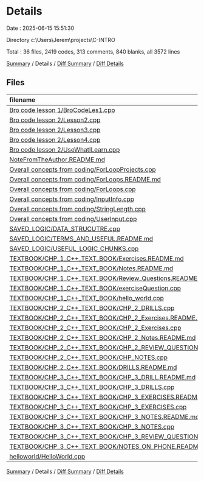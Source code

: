 # Details

Date : 2025-06-15 15:51:30

Directory c:\\Users\\Jerem\\projects\\C-INTRO

Total : 36 files,  2419 codes, 313 comments, 840 blanks, all 3572 lines

[Summary](results.md) / Details / [Diff Summary](diff.md) / [Diff Details](diff-details.md)

## Files
| filename | language | code | comment | blank | total |
| :--- | :--- | ---: | ---: | ---: | ---: |
| [Bro code lesson 1/BroCodeLes1.cpp](/Bro%20code%20lesson%201/BroCodeLes1.cpp) | C++ | 32 | 5 | 11 | 48 |
| [Bro code lesson 2/Lesson2.cpp](/Bro%20code%20lesson%202/Lesson2.cpp) | C++ | 13 | 7 | 6 | 26 |
| [Bro code lesson 2/Lesson3.cpp](/Bro%20code%20lesson%202/Lesson3.cpp) | C++ | 15 | 8 | 7 | 30 |
| [Bro code lesson 2/Lesson4.cpp](/Bro%20code%20lesson%202/Lesson4.cpp) | C++ | 11 | 6 | 3 | 20 |
| [Bro code lesson 2/UseWhatILearn.cpp](/Bro%20code%20lesson%202/UseWhatILearn.cpp) | C++ | 52 | 6 | 18 | 76 |
| [NoteFromTheAuthor.README.md](/NoteFromTheAuthor.README.md) | Markdown | 19 | 0 | 5 | 24 |
| [Overall concepts from coding/ForLoopProjects.cpp](/Overall%20concepts%20from%20coding/ForLoopProjects.cpp) | C++ | 45 | 51 | 18 | 114 |
| [Overall concepts from coding/ForLoops.README.md](/Overall%20concepts%20from%20coding/ForLoops.README.md) | Markdown | 45 | 0 | 20 | 65 |
| [Overall concepts from coding/ForLoops.cpp](/Overall%20concepts%20from%20coding/ForLoops.cpp) | C++ | 178 | 22 | 31 | 231 |
| [Overall concepts from coding/InputInfo.cpp](/Overall%20concepts%20from%20coding/InputInfo.cpp) | C++ | 17 | 0 | 6 | 23 |
| [Overall concepts from coding/StringLength.cpp](/Overall%20concepts%20from%20coding/StringLength.cpp) | C++ | 39 | 13 | 18 | 70 |
| [Overall concepts from coding/UserInput.cpp](/Overall%20concepts%20from%20coding/UserInput.cpp) | C++ | 7 | 0 | 5 | 12 |
| [SAVED\_LOGIC/DATA\_STRUCUTRE.cpp](/SAVED_LOGIC/DATA_STRUCUTRE.cpp) | C++ | 74 | 26 | 11 | 111 |
| [SAVED\_LOGIC/TERMS\_AND\_USEFUL.README.md](/SAVED_LOGIC/TERMS_AND_USEFUL.README.md) | Markdown | 15 | 0 | 4 | 19 |
| [SAVED\_LOGIC/USEFUL\_LOGIC\_CHUNKS.cpp](/SAVED_LOGIC/USEFUL_LOGIC_CHUNKS.cpp) | C++ | 44 | 14 | 7 | 65 |
| [TEXTBOOK/CHP\_1\_C++\_TEXT\_BOOK/Exercises.README.md](/TEXTBOOK/CHP_1_C++_TEXT_BOOK/Exercises.README.md) | Markdown | 74 | 0 | 13 | 87 |
| [TEXTBOOK/CHP\_1\_C++\_TEXT\_BOOK/Notes.README.md](/TEXTBOOK/CHP_1_C++_TEXT_BOOK/Notes.README.md) | Markdown | 40 | 0 | 29 | 69 |
| [TEXTBOOK/CHP\_1\_C++\_TEXT\_BOOK/Review\_Questions.README.md](/TEXTBOOK/CHP_1_C++_TEXT_BOOK/Review_Questions.README.md) | Markdown | 51 | 0 | 21 | 72 |
| [TEXTBOOK/CHP\_1\_C++\_TEXT\_BOOK/exerciseQuestion.cpp](/TEXTBOOK/CHP_1_C++_TEXT_BOOK/exerciseQuestion.cpp) | C++ | 34 | 2 | 6 | 42 |
| [TEXTBOOK/CHP\_1\_C++\_TEXT\_BOOK/hello\_world.cpp](/TEXTBOOK/CHP_1_C++_TEXT_BOOK/hello_world.cpp) | C++ | 5 | 0 | 2 | 7 |
| [TEXTBOOK/CHP\_2\_C++\_TEXT\_BOOK/CHP\_2\_DRILLS.cpp](/TEXTBOOK/CHP_2_C++_TEXT_BOOK/CHP_2_DRILLS.cpp) | C++ | 38 | 2 | 12 | 52 |
| [TEXTBOOK/CHP\_2\_C++\_TEXT\_BOOK/CHP\_2\_Exercises.README.md](/TEXTBOOK/CHP_2_C++_TEXT_BOOK/CHP_2_Exercises.README.md) | Markdown | 109 | 0 | 50 | 159 |
| [TEXTBOOK/CHP\_2\_C++\_TEXT\_BOOK/CHP\_2\_Exercises.cpp](/TEXTBOOK/CHP_2_C++_TEXT_BOOK/CHP_2_Exercises.cpp) | C++ | 292 | 32 | 34 | 358 |
| [TEXTBOOK/CHP\_2\_C++\_TEXT\_BOOK/CHP\_2\_Notes.README.md](/TEXTBOOK/CHP_2_C++_TEXT_BOOK/CHP_2_Notes.README.md) | Markdown | 77 | 0 | 38 | 115 |
| [TEXTBOOK/CHP\_2\_C++\_TEXT\_BOOK/CHP\_2\_REVIEW\_QUESTIONS.README.md](/TEXTBOOK/CHP_2_C++_TEXT_BOOK/CHP_2_REVIEW_QUESTIONS.README.md) | Markdown | 146 | 0 | 85 | 231 |
| [TEXTBOOK/CHP\_2\_C++\_TEXT\_BOOK/CHP\_NOTES.cpp](/TEXTBOOK/CHP_2_C++_TEXT_BOOK/CHP_NOTES.cpp) | C++ | 75 | 16 | 16 | 107 |
| [TEXTBOOK/CHP\_2\_C++\_TEXT\_BOOK/DRILLS.README.md](/TEXTBOOK/CHP_2_C++_TEXT_BOOK/DRILLS.README.md) | Markdown | 17 | 0 | 3 | 20 |
| [TEXTBOOK/CHP\_3\_C++\_TEXT\_BOOK/CHP\_3\_DRILL.README.md](/TEXTBOOK/CHP_3_C++_TEXT_BOOK/CHP_3_DRILL.README.md) | Markdown | 103 | 0 | 51 | 154 |
| [TEXTBOOK/CHP\_3\_C++\_TEXT\_BOOK/CHP\_3\_DRILLS.cpp](/TEXTBOOK/CHP_3_C++_TEXT_BOOK/CHP_3_DRILLS.cpp) | C++ | 119 | 28 | 37 | 184 |
| [TEXTBOOK/CHP\_3\_C++\_TEXT\_BOOK/CHP\_3\_EXERCISES.README.md](/TEXTBOOK/CHP_3_C++_TEXT_BOOK/CHP_3_EXERCISES.README.md) | Markdown | 35 | 0 | 33 | 68 |
| [TEXTBOOK/CHP\_3\_C++\_TEXT\_BOOK/CHP\_3\_EXERCISES.cpp](/TEXTBOOK/CHP_3_C++_TEXT_BOOK/CHP_3_EXERCISES.cpp) | C++ | 211 | 50 | 56 | 317 |
| [TEXTBOOK/CHP\_3\_C++\_TEXT\_BOOK/CHP\_3\_NOTES.README.md](/TEXTBOOK/CHP_3_C++_TEXT_BOOK/CHP_3_NOTES.README.md) | Markdown | 133 | 0 | 31 | 164 |
| [TEXTBOOK/CHP\_3\_C++\_TEXT\_BOOK/CHP\_3\_NOTES.cpp](/TEXTBOOK/CHP_3_C++_TEXT_BOOK/CHP_3_NOTES.cpp) | C++ | 108 | 25 | 28 | 161 |
| [TEXTBOOK/CHP\_3\_C++\_TEXT\_BOOK/CHP\_3\_REVIEW\_QUESTIONS.README.md](/TEXTBOOK/CHP_3_C++_TEXT_BOOK/CHP_3_REVIEW_QUESTIONS.README.md) | Markdown | 100 | 0 | 83 | 183 |
| [TEXTBOOK/CHP\_3\_C++\_TEXT\_BOOK/NOTES\_ON\_PHONE.README.md](/TEXTBOOK/CHP_3_C++_TEXT_BOOK/NOTES_ON_PHONE.README.md) | Markdown | 36 | 0 | 40 | 76 |
| [helloworld/HelloWorld.cpp](/helloworld/HelloWorld.cpp) | C++ | 10 | 0 | 2 | 12 |

[Summary](results.md) / Details / [Diff Summary](diff.md) / [Diff Details](diff-details.md)
